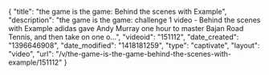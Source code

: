 {
    "title": "the game is the game: Behind the scenes with Example",
    "description": "the game is the game: challenge 1 video - Behind the scenes with Example adidas gave Andy Murray one hour to master Bajan Road Tennis, and then take on one o...",
    "videoid": "151112",
    "date_created": "1396646908",
    "date_modified": "1418181259",
    "type": "captivate",
    "layout": "video",
    "url": "\/v\/the-game-is-the-game-behind-the-scenes-with-example\/151112"
}